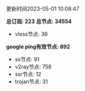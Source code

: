 更新时间2023-05-01 10:08:47

**总订阅: 223**
**总节点: 34554**
- vless节点: 36

**google ping有效节点: 892**
- ss节点: 91
- v2ray节点: 758
- ssr节点: 12
- trojan节点: 31
